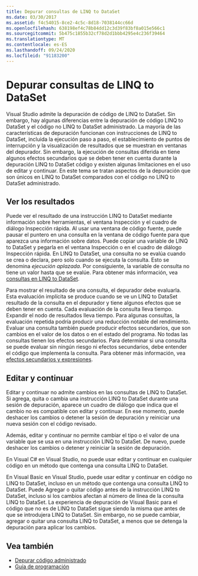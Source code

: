 ```yaml
---
title: Depurar consultas de LINQ to DataSet
ms.date: 03/30/2017
ms.assetid: f4c54015-8ce2-4c5c-8d18-7038144cc66d
ms.openlocfilehash: 638198ef4c78b84dd12c3d39f83bf8a015e566c1
ms.sourcegitcommit: 5b475c1855b32cf78d2d1bbb4295e4c236f39464
ms.translationtype: MT
ms.contentlocale: es-ES
ms.lasthandoff: 09/24/2020
ms.locfileid: "91183200"
---
```

# <a name="debugging-linq-to-dataset-queries"></a>Depurar consultas de LINQ to DataSet

Visual Studio admite la depuración de código de LINQ to DataSet. Sin embargo, hay algunas diferencias entre la depuración de código LINQ to DataSet y el código no LINQ to DataSet administrado. La mayoría de las características de depuración funcionan con instrucciones de LINQ to DataSet, incluida la ejecución paso a paso, el establecimiento de puntos de interrupción y la visualización de resultados que se muestran en ventanas del depurador. Sin embargo, la ejecución de consultas diferida en tiene algunos efectos secundarios que se deben tener en cuenta durante la depuración LINQ to DataSet código y existen algunas limitaciones en el uso de editar y continuar. En este tema se tratan aspectos de la depuración que son únicos en LINQ to DataSet comparados con el código no LINQ to DataSet administrado.  
  
## <a name="viewing-results"></a>Ver los resultados  

 Puede ver el resultado de una instrucción LINQ to DataSet mediante información sobre herramientas, el ventana Inspección y el cuadro de diálogo Inspección rápida. Al usar una ventana de código fuente, puede pausar el puntero en una consulta en la ventana de código fuente para que aparezca una información sobre datos. Puede copiar una variable de LINQ to DataSet y pegarla en el ventana Inspección o en el cuadro de diálogo Inspección rápida. En LINQ to DataSet, una consulta no se evalúa cuando se crea o declara, pero solo cuando se ejecuta la consulta. Esto se denomina *ejecución aplazada*. Por consiguiente, la variable de consulta no tiene un valor hasta que se evalúe. Para obtener más información, vea [consultas en LINQ to DataSet](queries-in-linq-to-dataset.md).  
  
 Para mostrar el resultado de una consulta, el depurador debe evaluarla. Esta evaluación implícita se produce cuando se ve un LINQ to DataSet resultado de la consulta en el depurador y tiene algunos efectos que se deben tener en cuenta. Cada evaluación de la consulta lleva tiempo. Expandir el nodo de resultados lleva tiempo. Para algunas consultas, la evaluación repetida podría producir una reducción notable del rendimiento. Evaluar una consulta también puede producir efectos secundarios, que son cambios en el valor de los datos o en el estado del programa. No todas las consultas tienen los efectos secundarios. Para determinar si una consulta se puede evaluar sin ningún riesgo ni efectos secundarios, debe entender el código que implementa la consulta. Para obtener más información, vea [efectos secundarios y expresiones](/previous-versions/visualstudio/visual-studio-2013/a7a250bs(v=vs.120)).  
  
## <a name="edit-and-continue"></a>Editar y continuar  

 Editar y continuar no admite cambios en las consultas de LINQ to DataSet. Si agrega, quita o cambia una instrucción LINQ to DataSet durante una sesión de depuración, aparece un cuadro de diálogo que indica que el cambio no es compatible con editar y continuar. En ese momento, puede deshacer los cambios o detener la sesión de depuración y reiniciar una nueva sesión con el código revisado.  
  
 Además, editar y continuar no permite cambiar el tipo o el valor de una variable que se usa en una instrucción LINQ to DataSet. De nuevo, puede deshacer los cambios o detener y reiniciar la sesión de depuración.  
  
 En Visual C# en Visual Studio, no puede usar editar y continuar en cualquier código en un método que contenga una consulta LINQ to DataSet.  
  
 En Visual Basic en Visual Studio, puede usar editar y continuar en código no LINQ to DataSet, incluso en un método que contenga una consulta LINQ to DataSet. Puede Agregar o quitar código antes de la instrucción LINQ to DataSet, incluso si los cambios afectan al número de línea de la consulta LINQ to DataSet. La experiencia de depuración de Visual Basic para el código que no es de LINQ to DataSet sigue siendo la misma que antes de que se introdujera LINQ to DataSet. Sin embargo, no se puede cambiar, agregar o quitar una consulta LINQ to DataSet, a menos que se detenga la depuración para aplicar los cambios.  
  
## <a name="see-also"></a>Vea también

- [Depurar código administrado](/visualstudio/debugger/debugging-managed-code)
- [Guía de programación](programming-guide-linq-to-dataset.md)
